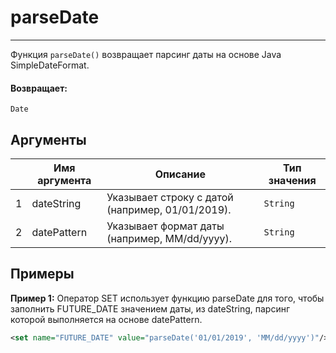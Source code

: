 # parseDate

---

Функция `parseDate()` возвращает парсинг даты на основе Java SimpleDateFormat.

#### Возвращает:

`Date`

## Аргументы

|  | Имя аргумента | Описание | Тип значения |
| --- | --- | --- | --- |
| 1 | dateString | Указывает строку с датой (например, 01/01/2019). | `String` |
| 2 | datePattern | Указывает формат даты (например, MM/dd/yyyy). | `String` |

## Примеры

**Пример 1:** Оператор SET использует функцию parseDate для того, чтобы заполнить FUTURE_DATE значением даты, из dateString, парсинг которой выполняется на основе datePattern.
```xml
<set name="FUTURE_DATE" value="parseDate('01/01/2019', 'MM/dd/yyyy')"/>
```

